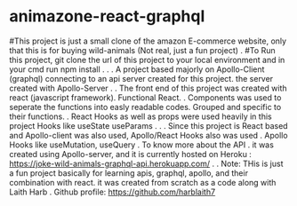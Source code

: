 # animazone-react-graphql
#This project is just a small clone of the amazon E-commerce website, only that this is for buying wild-animals (Not real, just a fun project)
.
#To Run this project, git clone the url of this project to your local environment and in your cmd run npm install
.
.
.
A project based majorly on Apollo-Client (graphql) connecting to an api server created for this project. the server created with Apollo-Server
.
.
The front end of this project was created with react (javascript framework). 
Functional React.
.
Components was used to seperate the functions into easly readable codes.
Grouped and specific to their functions.
.
React Hooks as well as props were used heavily in this project
Hooks like useState useParams
.
.
.
Since this project is React based and Apollo-client was also used, Apollo/React Hooks also was used
.
Apollo Hooks like useMutation, useQuery
.
To know more about the API
.
it was created using Apollo-server,
and it is currently hosted on Heroku : https://joke-wild-animals-graphql-api.herokuapp.com/
.
.
Note: THis is just a fun project basically for learning apis, graphql, apollo, and their combination with react. 
it was created from scratch as a code along with Laith Harb . Github profile: https://github.com/harblaith7
